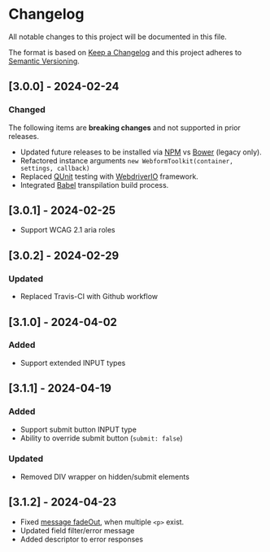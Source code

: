 # Changelog

All notable changes to this project will be documented in this file.

The format is based on [Keep a Changelog](https://keepachangelog.com/en/1.0.0) and this project adheres to [Semantic Versioning](https://semver.org/spec/v2.0.0.html).

## [3.0.0] - 2024-02-24

### Changed

The following items are **breaking changes** and not supported in prior releases.

- Updated future releases to be installed via [NPM](https://npmjs.com) vs [Bower](https://bower.io) (legacy only).
- Refactored instance arguments `new WebformToolkit(container, settings, callback)`
- Replaced [QUnit](https://qunitjs.com) testing with [WebdriverIO](https://webdriver.io) framework.
- Integrated [Babel](https://babeljs.io) transpilation build process.

## [3.0.1] - 2024-02-25

- Support WCAG 2.1 aria roles

## [3.0.2] - 2024-02-29

### Updated

- Replaced Travis-CI with Github workflow

## [3.1.0] - 2024-04-02

### Added

- Support extended INPUT types

## [3.1.1] - 2024-04-19

### Added

- Support submit button INPUT type
- Ability to override submit button (`submit: false`)

### Updated

- Removed DIV wrapper on hidden/submit elements

## [3.1.2] - 2024-04-23

- Fixed [message fadeOut](https://github.com/nuxy/webform-toolkit/commit/adc5b339d5451f443136b3a25027463cbf7ad38b), when multiple `<p>` exist.
- Updated field filter/error message
- Added descriptor to error responses
